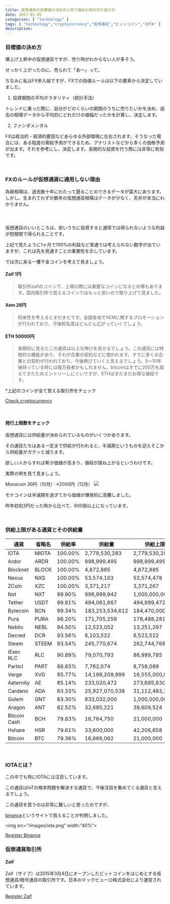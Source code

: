 ```yaml
---
title: 仮想通貨の目標値の決め方と売り損ねた時の切り抜け方
date: 2017-01-05
categories: [ "technology" ]
tags: [ "technology","cryptocurrency","仮想通貨","ビットコイン","IOTA" ]
description: 
---
```




### 目標値の決め方

爆上げ上昇中の仮想通貨ですが、売り時がわからない人が多そう。

せっかく上がったのに、売られて「あ〜」って。

ちなみに私はFX参入組ですが、FXでの指値ルールは以下の要素から決定していました。

1. 投資期間の平均ボラタリティ（統計手法）

トレンドに乗った際に、自分がどのくらいの期間のうちに売りたいかを決め、過去の相場データから平均的にどれだけの値幅だったかを計算し、決定します。

2. ファンダメンタル

FXは政治的・経済的要因などあらゆる外部環境に左右されます。そうなった場合には、ある程度の需給予測ができるため、アナリストなどから多くの価格予測が出ます。それを参考にし、決定します。長期的な投資を行う際には非常に有効です。

</br>

### FXのルールが仮想通貨に通用しない理由

為替相場は、過去数十年にわたって遡ることのできるデータが莫大にあります。しかし、生まれてわずか数年の仮想通貨相場はデータが少なく、天井が本当にわかりません。

</br>

### 


仮想通貨のいいところは、安いうちに投資すると通常では得られないような利益が短期間で得られることです。


上記で見たように1ヶ月で100%の利益など普通では考えられない数字が出ていますが、これは先を見通すことの重要性を示しています。


では次に来る一攫千金コインを考えて見ましょう。


#### Zaif 1円
>取引所zaifのコインで、上場の際には重要なコインになるとの噂もあります。国内取引所で買えるコインではもっと安いので取り上げて見ました。

#### Xem 28円
>将来性を考えるとまだまだです。全国各地でXEMに関するプロモーションが行われており、今後知名度はどんどん広がっていくでしょう。

#### ETH 50000円
>長期的に見るとこの通貨は以上な伸びを見せるでしょう。この通貨には特徴的な機能があり、それが企業の契約などに使われます。すでに多くの企業との契約が行われており、今後伸びていくと言えるでしょう。5〜10年後持っている時には億万長者かもしれません。bitcoinはすでに200万を超えてきたためエントリーしにくいですが、ETHはまだまだお得な値段です。




*上記のコインが全て買える取引所をチェック


<a href="https://zaif.jp?ac=bptqvu5o1v" class="button big">Check cryptocurrency</a>



 <br/>


#### 発行上限数をチェック


仮想通貨には供給量が決められているものがいくつかあります。


その通貨たちはある一定まで供給が行われると、半減期というものを迎えそこから供給量がガクッと減ります。


欲しい人からすれば希少価値が高まり、値段が跳ね上がるというわけです。


実際の例を見て見ましょう。


Monacoin 30円（10月）→2000円（12月）
<img src="/images/monacoin.png">


モナコインは半減期を過ぎてから価値が爆発的に高騰しました。


昨年初旬3円だった時から比べて、600倍以上になっています。

</br>


### 供給上限がある通貨とその供給量
 

| 通貨         | 省略名 | 供給率 | 供給量          | 供給上限        | 推定残数              |
|--------------|--------|------------|-----------------|-----------------|---------------|
| IOTA         | MIOTA  | 100.00%    | 2,779,530,283   | 2,779,530,283   | 0             |
| Ardor        | ARDR   | 100.00%    | 998,999,495     | 998,999,495     | 0             |
| Blocknet     | BLOCK  | 100.00%    | 4,872,865       | 4,872,885       | 20            |
| Nexus        | NXS    | 100.00%    | 53,574,103      | 53,574,478      | 375           |
| ZCoin        | XZC    | 100.00%    | 3,371,217       | 3,371,267       | 50            |
| Nxt          | NXT    | 99.90%     | 998,999,942     | 1,000,000,000   | 1,000,058     |
| Tether       | USDT   | 99.81%     | 494,061,667     | 494,999,472     | 937,805       |
| Bytecoin     | BCN    | 99.34%     | 183,253,534,612 | 184,470,000,000 | 1,216,465,388 |
| Pura         | PURA   | 96.20%     | 171,705,259     | 178,488,281     | 6,783,022     |
| Neblio       | NEBL   | 94.50%     | 12,523,052      | 13,251,297      | 728,245       |
| Decred       | DCR    | 93.56%     | 6,103,522       | 6,523,522       | 420,000       |
| Steem        | STEEM  | 93.54%     | 245,770,674     | 262,744,768     | 16,974,094    |
| iExec RLC    | RLC    | 90.89%     | 79,070,793      | 86,999,785      | 7,928,992     |
| Particl      | PART   | 88.63%     | 7,762,074       | 8,758,089       | 996,015       |
| Verge        | XVG    | 85.77%     | 14,199,209,999  | 16,555,000,000  | 2,355,790,001 |
| Aeternity    | AE     | 85.14%     | 233,020,472     | 273,685,830     | 40,665,358    |
| Cardano      | ADA    | 83.33%     | 25,927,070,538  | 31,112,483,745  | 5,185,413,207 |
| Golem        | GNT    | 83.30%     | 833,032,000     | 1,000,000,000   | 166,968,000   |
| Aragon       | ANT    | 82.52%     | 32,685,221      | 39,609,524      | 6,924,303     |
| Bitcoin Cash | BCH    | 79.83%     | 16,764,750      | 21,000,000      | 4,235,250     |
| Hshare       | HSR    | 79.61%     | 33,600,000      | 42,206,658      | 8,606,658     |
| Bitcoin      | BTC    | 79.36%     | 16,666,062      | 21,000,000      | 4,333,938     |

</br>

### IOTAとは？


この中でも特にIOTAには注目しています。


この通貨はIoTの根本問題を解決する通貨で、今後注目を集めてくる通貨と言えるでしょう。


この通貨を買うのは非常に難しいと思ったのですが、


<a href="https://www.binance.com/?ref=12097611">binance</a>というサイトで買えることが判明しました。


<img src="/images/iota.png" width:"40%">


<a href="https://www.binance.com/?ref=12097611" class="button big">Register Binance</a>


### 仮想通貨取引所

#### Zaif 

Zaif（ザイフ）は2015年3月4日にオープンしたビットコインをはじめとする仮想通貨/暗号通貨の取引所です。日本のテックビューロ株式会社により運営されています。

<a href="https://zaif.jp?ac=bptqvu5o1v" class="button big">Register Zaif</a>



